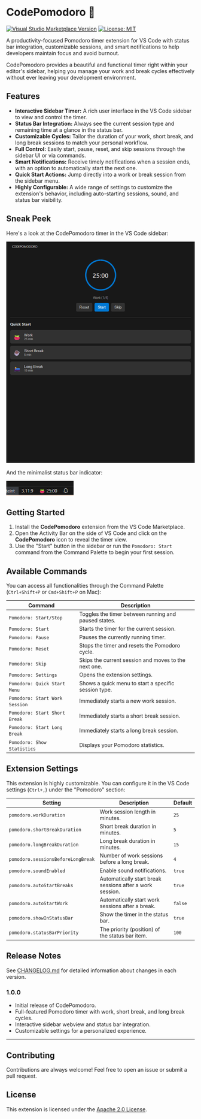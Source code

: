 # CodePomodoro 🍅

[![Visual Studio Marketplace Version](https://img.shields.io/visual-studio-marketplace/v/ParisNeo.codepomodoro.svg?style=flat-square&label=Marketplace)](https://marketplace.visualstudio.com/items?itemName=ParisNeo.codepomodoro)
[![License: MIT](https://img.shields.io/badge/License-MIT-yellow.svg?style=flat-square)](https://opensource.org/licenses/MIT)

A productivity-focused Pomodoro timer extension for VS Code with status bar integration, customizable sessions, and smart notifications to help developers maintain focus and avoid burnout.

CodePomodoro provides a beautiful and functional timer right within your editor's sidebar, helping you manage your work and break cycles effectively without ever leaving your development environment.

## Features

-   **Interactive Sidebar Timer:** A rich user interface in the VS Code sidebar to view and control the timer.
-   **Status Bar Integration:** Always see the current session type and remaining time at a glance in the status bar.
-   **Customizable Cycles:** Tailor the duration of your work, short break, and long break sessions to match your personal workflow.
-   **Full Control:** Easily start, pause, reset, and skip sessions through the sidebar UI or via commands.
-   **Smart Notifications:** Receive timely notifications when a session ends, with an option to automatically start the next one.
-   **Quick Start Actions:** Jump directly into a work or break session from the sidebar menu.
-   **Highly Configurable:** A wide range of settings to customize the extension's behavior, including auto-starting sessions, sound, and status bar visibility.

## Sneak Peek

Here's a look at the CodePomodoro timer in the VS Code sidebar:

![CodePomodoro Sidebar UI](codepomodoro/images/sidebar.png) 

And the minimalist status bar indicator:

![CodePomodoro Status Bar](codepomodoro/images/status_bar.png)

## Getting Started

1.  Install the **CodePomodoro** extension from the VS Code Marketplace.
2.  Open the Activity Bar on the side of VS Code and click on the **CodePomodoro** icon to reveal the timer view.
3.  Use the "Start" button in the sidebar or run the `Pomodoro: Start` command from the Command Palette to begin your first session.

## Available Commands

You can access all functionalities through the Command Palette (`Ctrl+Shift+P` or `Cmd+Shift+P` on Mac):

| Command                         | Description                                            |
| ------------------------------- | ------------------------------------------------------ |
| `Pomodoro: Start/Stop`          | Toggles the timer between running and paused states.   |
| `Pomodoro: Start`               | Starts the timer for the current session.              |
| `Pomodoro: Pause`               | Pauses the currently running timer.                    |
| `Pomodoro: Reset`               | Stops the timer and resets the Pomodoro cycle.         |
| `Pomodoro: Skip`                | Skips the current session and moves to the next one.   |
| `Pomodoro: Settings`            | Opens the extension settings.                          |
| `Pomodoro: Quick Start Menu`    | Shows a quick menu to start a specific session type.   |
| `Pomodoro: Start Work Session`  | Immediately starts a new work session.                 |
| `Pomodoro: Start Short Break`   | Immediately starts a short break session.              |
| `Pomodoro: Start Long Break`    | Immediately starts a long break session.               |
| `Pomodoro: Show Statistics`     | Displays your Pomodoro statistics.                     |

## Extension Settings

This extension is highly customizable. You can configure it in the VS Code settings (`Ctrl+,`) under the "Pomodoro" section:

| Setting                           | Description                                            | Default |
| --------------------------------- | ------------------------------------------------------ | ------- |
| `pomodoro.workDuration`           | Work session length in minutes.                        | `25`    |
| `pomodoro.shortBreakDuration`     | Short break duration in minutes.                       | `5`     |
| `pomodoro.longBreakDuration`      | Long break duration in minutes.                        | `15`    |
| `pomodoro.sessionsBeforeLongBreak`| Number of work sessions before a long break.           | `4`     |
| `pomodoro.soundEnabled`           | Enable sound notifications.                            | `true`  |
| `pomodoro.autoStartBreaks`        | Automatically start break sessions after a work session. | `true`  |
| `pomodoro.autoStartWork`          | Automatically start work sessions after a break.       | `false` |
| `pomodoro.showInStatusBar`        | Show the timer in the status bar.                      | `true`  |
| `pomodoro.statusBarPriority`      | The priority (position) of the status bar item.        | `100`   |

## Release Notes

See [CHANGELOG.md](CHANGELOG.md) for detailed information about changes in each version.

### 1.0.0

-   Initial release of CodePomodoro.
-   Full-featured Pomodoro timer with work, short break, and long break cycles.
-   Interactive sidebar webview and status bar integration.
-   Customizable settings for a personalized experience.

---

## Contributing

Contributions are always welcome! Feel free to open an issue or submit a pull request.

## License

This extension is licensed under the [Apache 2.0 License](LICENSE).